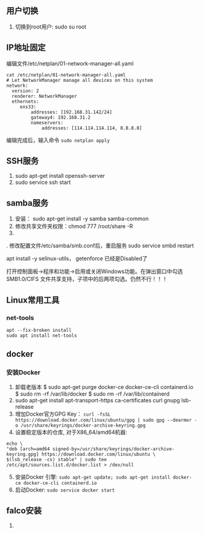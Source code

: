 ## 用户切换
1. 切换到root用户: sudo su root

## IP地址固定
编辑文件/etc/netplan/01-network-manager-all.yaml 
```
cat /etc/netplan/01-network-manager-all.yaml 
# Let NetworkManager manage all devices on this system
network:
  version: 2
  renderer: NetworkManager
  ethernets:
     ens33:
         addresses: [192.168.31.142/24]
         gateway4: 192.168.31.2
         nameservers:
             addresses: [114.114.114.114, 8.8.8.8]
```
编辑完成后，输入命令 `sudo netplan apply`


## SSH服务
1. sudo apt-get install openssh-server
2. sudo service ssh start

## samba服务
1. 安装： sudo apt-get install -y samba samba-common
2. 修改共享文件夹权限：chmod 777 /root/share -R
3. 
. 修改配置文件/etc/samba/smb.conf后，重启服务 sudo service smbd restart

apt install -y selinux-utils， getenforce 已经是Disabled了

打开控制面板→程序和功能→启用或关闭Windows功能。在弹出窗口中勾选 SMB1.0/CIFS 文件共享支持，子项中的后两项勾选。仍然不行！！！

## Linux常用工具
### net-tools
```
apt --fix-broken install
sudo apt install net-tools
```

## docker
### 安装Docker
 1. 卸载老版本
    $ sudo apt-get purge docker-ce docker-ce-cli containerd.io
    $ sudo rm -rf /var/lib/docker
    $ sudo rm -rf /var/lib/containerd
 2. sudo apt-get install apt-transport-https ca-certificates  curl gnupg lsb-release
 3. 增加Docker官方GPG Key： `curl -fsSL https://download.docker.com/linux/ubuntu/gpg | sudo gpg --dearmor -o /usr/share/keyrings/docker-archive-keyring.gpg`
 4. 设置稳定版本的仓库, 对于X86_64/amd64机器: 
  ```  
  echo \
  "deb [arch=amd64 signed-by=/usr/share/keyrings/docker-archive-keyring.gpg] https://download.docker.com/linux/ubuntu \
  $(lsb_release -cs) stable" | sudo tee /etc/apt/sources.list.d/docker.list > /dev/null
  ```
 5. 安装Docker 引擎: `sudo apt-get update; sudo apt-get install docker-ce docker-ce-cli containerd.io`
 6. 启动Docker: `sudo service docker start`

 ## falco安装
 1. 

